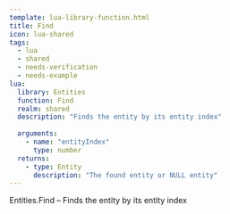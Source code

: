 ```yaml
---
template: lua-library-function.html
title: Find
icon: lua-shared
tags:
  - lua
  - shared
  - needs-verification
  - needs-example
lua:
  library: Entities
  function: Find
  realm: shared
  description: "Finds the entity by its entity index"
  
  arguments:
    - name: "entityIndex"
      type: number
  returns:
    - type: Entity
      description: "The found entity or NULL entity"
---
```


<div class="lua__search__keywords">
Entities.Find &#x2013; Finds the entity by its entity index
</div>
